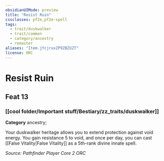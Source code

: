```yaml
---
obsidianUIMode: preview
title: "Resist Ruin"
cssclasses: pf2e,pf2e-spell
tags:
  - trait/duskwalker
  - trait/common
  - category/ancestry
  - remaster
aliases: "Item.jYcjruxZP9ZBZU2T"
license: ORC
---
```

# Resist Ruin
## Feat 13
### [[cool folder/Important stuff/Bestiary/zz_traits/duskwalker]]

**Category** ancestry; 




Your duskwalker heritage allows you to extend protection against void energy. You gain resistance 5 to void, and once per day, you can cast [[False Vitality|False Vitality]] as a 5th-rank divine innate spell.

*Source: Pathfinder Player Core 2*
*ORC*